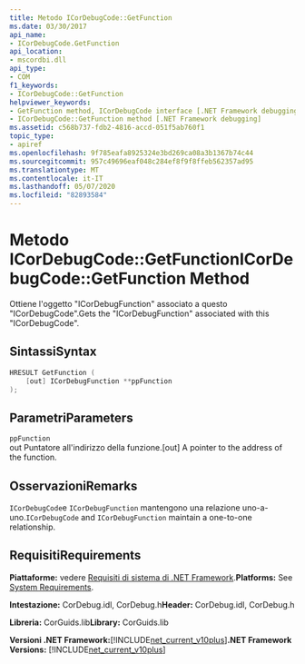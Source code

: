 ```yaml
---
title: Metodo ICorDebugCode::GetFunction
ms.date: 03/30/2017
api_name:
- ICorDebugCode.GetFunction
api_location:
- mscordbi.dll
api_type:
- COM
f1_keywords:
- ICorDebugCode::GetFunction
helpviewer_keywords:
- GetFunction method, ICorDebugCode interface [.NET Framework debugging]
- ICorDebugCode::GetFunction method [.NET Framework debugging]
ms.assetid: c568b737-fdb2-4816-accd-051f5ab760f1
topic_type:
- apiref
ms.openlocfilehash: 9f785eafa8925324e3bd269ca08a3b1367b74c44
ms.sourcegitcommit: 957c49696eaf048c284ef8f9f8ffeb562357ad95
ms.translationtype: MT
ms.contentlocale: it-IT
ms.lasthandoff: 05/07/2020
ms.locfileid: "82893584"
---
```

# <a name="icordebugcodegetfunction-method"></a><span data-ttu-id="bca16-102">Metodo ICorDebugCode::GetFunction</span><span class="sxs-lookup"><span data-stu-id="bca16-102">ICorDebugCode::GetFunction Method</span></span>
<span data-ttu-id="bca16-103">Ottiene l'oggetto "ICorDebugFunction" associato a questo "ICorDebugCode".</span><span class="sxs-lookup"><span data-stu-id="bca16-103">Gets the "ICorDebugFunction" associated with this "ICorDebugCode".</span></span>  
  
## <a name="syntax"></a><span data-ttu-id="bca16-104">Sintassi</span><span class="sxs-lookup"><span data-stu-id="bca16-104">Syntax</span></span>  
  
```cpp  
HRESULT GetFunction (  
    [out] ICorDebugFunction **ppFunction  
);  
```  
  
## <a name="parameters"></a><span data-ttu-id="bca16-105">Parametri</span><span class="sxs-lookup"><span data-stu-id="bca16-105">Parameters</span></span>  
 `ppFunction`  
 <span data-ttu-id="bca16-106">out Puntatore all'indirizzo della funzione.</span><span class="sxs-lookup"><span data-stu-id="bca16-106">[out] A pointer to the address of the function.</span></span>  
  
## <a name="remarks"></a><span data-ttu-id="bca16-107">Osservazioni</span><span class="sxs-lookup"><span data-stu-id="bca16-107">Remarks</span></span>  
 <span data-ttu-id="bca16-108">`ICorDebugCode`e `ICorDebugFunction` mantengono una relazione uno-a-uno.</span><span class="sxs-lookup"><span data-stu-id="bca16-108">`ICorDebugCode` and `ICorDebugFunction` maintain a one-to-one relationship.</span></span>  
  
## <a name="requirements"></a><span data-ttu-id="bca16-109">Requisiti</span><span class="sxs-lookup"><span data-stu-id="bca16-109">Requirements</span></span>  
 <span data-ttu-id="bca16-110">**Piattaforme:** vedere [Requisiti di sistema di .NET Framework](../../get-started/system-requirements.md).</span><span class="sxs-lookup"><span data-stu-id="bca16-110">**Platforms:** See [System Requirements](../../get-started/system-requirements.md).</span></span>  
  
 <span data-ttu-id="bca16-111">**Intestazione:** CorDebug.idl, CorDebug.h</span><span class="sxs-lookup"><span data-stu-id="bca16-111">**Header:** CorDebug.idl, CorDebug.h</span></span>  
  
 <span data-ttu-id="bca16-112">**Libreria:** CorGuids.lib</span><span class="sxs-lookup"><span data-stu-id="bca16-112">**Library:** CorGuids.lib</span></span>  
  
 <span data-ttu-id="bca16-113">**Versioni .NET Framework:**[!INCLUDE[net_current_v10plus](../../../../includes/net-current-v10plus-md.md)]</span><span class="sxs-lookup"><span data-stu-id="bca16-113">**.NET Framework Versions:** [!INCLUDE[net_current_v10plus](../../../../includes/net-current-v10plus-md.md)]</span></span>
